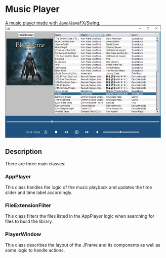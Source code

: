 # Music Player
A music player made with Java/JavaFX/Swing.
![Music Player](player.jpg)</br>

## Description
<p>There are three main classes:

### AppPlayer
This class handles the logic of the music playback and updates the time slider and time label
accordingly.

### FileExtensionFilter
This class filters the files listed in the AppPlayer logic when searching for files to build the library.

### PlayerWindow
This class describes the layout of the JFrame and its components as well as some logic to handle actions.
